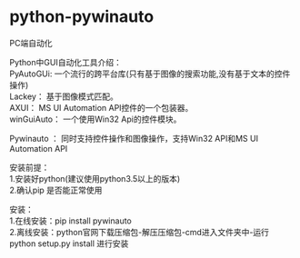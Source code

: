# python-pywinauto
PC端自动化

Python中GUI自动化工具介绍：  
  PyAutoGUi: 一个流行的跨平台库(只有基于图像的搜索功能,没有基于文本的控件操作)  
  Lackey：    基于图像模式匹配。  
  AXUI： MS UI Automation API控件的一个包装器。  
  winGuiAuto： 一个使用Win32 Api的控件模块。  

  Pywinauto ： 同时支持控件操作和图像操作，支持Win32 API和MS UI Automation API   
  

安装前提：  
	1.安装好python(建议使用python3.5以上的版本)  
	2.确认pip 是否能正常使用  
  
安装：  
	1.在线安装：pip install pywinauto   
	2.离线安装：python官网下载压缩包-解压压缩包-cmd进入文件夹中-运行 python setup.py install 进行安装  
	
